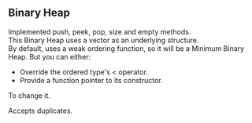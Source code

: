 ## Binary Heap
Implemented push, peek, pop, size and empty methods.  
This Binary Heap uses a vector as an underlying structure.  
By default, uses a weak ordering function, so it will be a Minimum Binary Heap. But you can either:  
* Override the ordered type's < operator.
* Provide a function pointer to its constructor.

To change it.

Accepts duplicates.